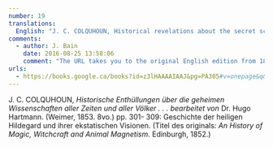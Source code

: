 ```yaml
---
number: 19
translations:
  English: "J. C. COLQUHOUN, Historical revelations about the secret sciences of all times and all peoples...edited by Dr. Hugo Hartmann. (Weimer, 1853. 8vo.) pp. 301- 309: Story of St. Hildegard and her ecstatic visions. (Original title: <em>An History of Magic, Witchcraft and Animal Magnetism</em>. Edinburgh, 1852.) [Trans. J. Bock]"
comments:
  - author: J. Bain
    date: 2016-08-25 13:58:06
    comment: "The URL takes you to the original English edition from 1851, in which Hildegard is discussed on pp.305-315."
urls:
  - https://books.google.ca/books?id=z3lHAAAAIAAJ&pg=PA305#v=onepage&q&f=false
---
```


J. C. COLQUHOUN, <em>Historische Enthüllungen über die geheimen Wissenschaften aller Zeiten  und aller Völker . . . bearbeitet von</em> Dr. Hugo Hartmann. (Weimer, 1853. 8vo.) pp. 301- 309: Geschichte der heiligen Hildegard und ihrer ekstatischen Visionen. (Titel des originals: <em>An History of Magic, Witchcraft and Animal Magnetism</em>. Edinburgh, 1852.)
